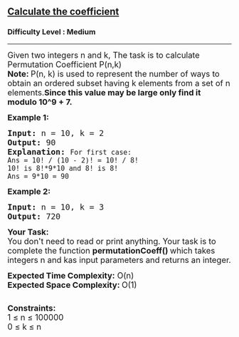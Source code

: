 <h2><a href="https://www.geeksforgeeks.org/problems/calculate-the-coefficient/1?utm_source=geeksforgeeks&utm_medium=ml_article_practice_tab&utm_campaign=article_practice_tab">Calculate the coefficient</a></h2><h3>Difficulty Level : Medium</h3><hr><div class="problems_problem_content__Xm_eO"><p><span style="font-size: 18px;">Given two integers n and k, The task is to calculate Permutation Coefficient P(n,k)<br><strong>Note:&nbsp;</strong>P(n, k) is used to represent the number of ways to obtain an ordered subset having k elements from a set of n elements.<strong>Since this value may be large only find it modulo 10^9 + 7.</strong></span></p>
<p><strong><span style="font-size: 18px;">Example 1:</span></strong></p>
<pre><span style="font-size: 18px;"><strong>Input:</strong> n = 10, k = 2
<strong>Output:</strong> 90
<strong>Explanation:</strong> <samp><code>For first case:
Ans = 10! / (10 - 2)! = 10! / 8!
10! is 8!*9*10 and 8! is 8!
Ans = 9*10 = 90</code></samp></span></pre>
<p><span style="font-size: 18px;"><strong>Example 2:</strong></span></p>
<pre><span style="font-size: 18px;"><strong>Input:</strong> n = 10, k = 3
<strong>Output:</strong> 720</span></pre>
<p><span style="font-size: 18px;"><strong>Your Task:</strong><br>You don't need to read or print anything. Your task is to complete the function&nbsp;<strong>permutationCoeff</strong><strong>()&nbsp;</strong>which takes integers n and kas input parameters and returns an integer.</span></p>
<p><span style="font-size: 18px;"><strong>Expected Time Complexity:</strong>&nbsp;O(n)<br><strong>Expected Space Complexity:&nbsp;</strong>O(1)</span><br>&nbsp;</p>
<p><span style="font-size: 18px;"><strong>Constraints:</strong><br>1 ≤ n ≤ 100000<br>0 </span><span style="font-size: 18px;">≤ k&nbsp;</span><span style="font-size: 18px;">≤ n</span></p></div>